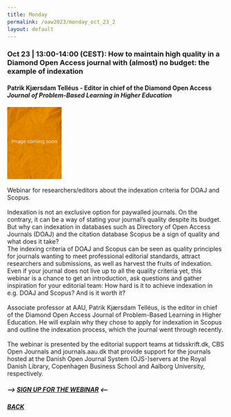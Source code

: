```yaml
---
title: Monday
permalink: /oaw2023/monday_oct_23_2
layout: default
---
```


### Oct 23 | 13:00-14:00 (CEST): How to maintain high quality in a Diamond Open Access journal with (almost) no budget: the example of indexation

#### Patrik Kjærsdam Telléus -  Editor in chief of the Diamond Open Access *Journal of Problem-Based Learning in Higher Education*

<img src="/images/no image.jpg" alt="No image" style="height: 25%; width:25%;"/>

Webinar for researchers/editors about the indexation criteria for DOAJ and Scopus.<br><br> 
Indexation is not an exclusive option for paywalled journals. On the contrary, it can be a way of stating your journal’s quality despite its budget. 
But why can indexation in databases such as Directory of Open Access Journals (DOAJ) and the citation database Scopus be a sign of quality and what does it take?<br> 
The indexing criteria of DOAJ and Scopus can be seen as quality principles for journals wanting to meet professional editorial standards, attract researchers and submissions, as well as harvest the fruits of indexation. Even if your journal does not live up to all the quality criteria yet, this webinar is a chance to get an introduction, ask questions and gather inspiration for your editorial team: How hard is it to achieve indexation in e.g. DOAJ and Scopus? And is it worth it?<br><br> 
Associate professor at AAU, Patrik Kjærsdam Telléus, is the editor in chief of the Diamond Open Access Journal of Problem-Based Learning in Higher Education. He will explain why they chose to apply for indexation in Scopus and outline the indexation process, which the journal went through recently.<br><br>
The webinar is presented by the editorial support teams at tidsskrift.dk, CBS Open Journals and journals.aau.dk that provide support for the journals hosted at the Danish Open Journal System (OJS-)servers at the Royal Danish Library, Copenhagen Business School and Aalborg University, respectively. 

##### --> [SIGN UP FOR THE WEBINAR](https://docs.google.com/forms/d/e/1FAIpQLSd1RALcLRO2hHmQ2f1gL9SifTxv5BNK5D7E5na5nu3UyA8Xlg/viewform?usp=sf_link) <--

##### [BACK](https://openaccess.dk/oaw2023#programme-of-the-danish-open-access-week-2023)
